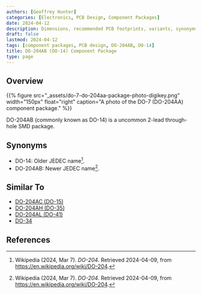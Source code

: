 ```yaml
---
authors: [Geoffrey Hunter]
categories: [Electronics, PCB Design, Component Packages]
date: 2024-04-12
description: Dimensions, recommended PCB footprints, variants, synonyms and more for the DO-204AB (DO-14) component package.
draft: false
lastmod: 2024-04-12
tags: [component packages, PCB design, DO-204AB, DO-14]
title: DO-204AB (DO-14) Component Package
type: page
---
```


## Overview

{{% figure src="_assets/do-7-do-204aa-package-photo-digikey.png" width="150px" float="right" caption="A photo of the DO-7 (DO-204AA) component package." %}}

DO-204AB (commonly known as DO-14) is a uncommon 2-lead through-hole SMD package.

## Synonyms

* DO-14: Older JEDEC name[^wikipedia-do-204].
* DO-204AB: Newer JEDEC name[^wikipedia-do-204].

## Similar To

* [DO-204AC (DO-15)](/pcb-design/component-packages/do-204ac-component-package/)
* [DO-204AH (DO-35)](/pcb-design/component-packages/do-204ah-component-package/)
* [DO-204AL (DO-41)](/pcb-design/component-packages/do-204al-component-package/)
* [DO-34](/pcb-design/component-packages/do-34-component-package/)

## References

[^wikipedia-do-204]: Wikipedia (2024, Mar 7). _DO-204_. Retrieved 2024-04-09, from https://en.wikipedia.org/wiki/DO-204.
